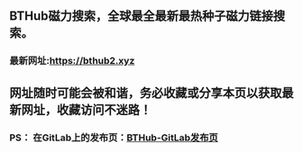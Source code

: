 ## **BTHub磁力搜索，全球最全最新最热种子磁力链接搜索。**
### 最新网址:<a href="https://bthub2.xyz" target="_blank">https://bthub2.xyz</a>

## 网址随时可能会被和谐，务必收藏或分享本页以获取最新网址，收藏访问不迷路！

### PS： 在GitLab上的发布页：[**BTHub-GitLab发布页**](https://gitlab.com/fwonggh/Bthub/-/blob/master/README.md)
     


